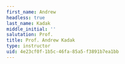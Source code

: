 ```yaml
---
first_name: Andrew
headless: true
last_name: Kadak
middle_initial: ''
salutation: Prof.
title: Prof. Andrew Kadak
type: instructor
uid: 4e23cf0f-1b5c-46fa-85a5-f3891b7ea1bb
---
```

